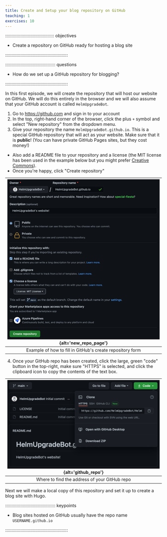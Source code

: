 ```yaml
---
title: Create and Setup your blog repository on GitHub
teaching: 1
exercises: 10
---
```


::::::::::::::::::::::::::::::::::::::: objectives

- Create a repository on GitHub ready for hosting a blog site

::::::::::::::::::::::::::::::::::::::::::::::::::

:::::::::::::::::::::::::::::::::::::::: questions

- How do we set up a GitHub repository for blogging?

::::::::::::::::::::::::::::::::::::::::::::::::::

In this first episode, we will create the repository that will host our website on GitHub.
We will do this entirely in the browser and we will also assume that your GitHub account is called `HelmUpgradeBot`.

1. Go to <https://github.com> and sign in to your account
2. In the top, right-hand corner of the browser, click the plus `+` symbol and select "New repository" from the dropdown menu.
3. Give your repository the name `HelmUpgradeBot.github.io`.
  This is a special GitHub repository that will act as your website.
  Make sure that it is **public**!
  (You can have private GitHub Pages sites, but they cost money!)
  - Also add a README file to your repository and a license (the MIT license has been used in the example below but you might prefer [Creative Commons](https://github.com/idleberg/Creative-Commons-Markdown)).
  - Once you're happy, click "Create repository"

| ![](fig/create_new_repo.png){alt='new\_repo\_page'}                                     | 
| :-------------------------------------------------------: |
| Example of how to fill in GitHub's create repository form | 

4. Once your GitHub repo has been created, click the large, green "code" button in the top-right, make sure "HTTPS" is selected, and click the clipboard icon to copy the contents of the text box.

| ![](fig/copy_repo_url.png){alt='github\_repo'}                                       | 
| :-------------------------------------------------------: |
| Where to find the address of your GitHub repo             | 

Next we will make a local copy of this repository and set it up to create a blog site with Hugo.



:::::::::::::::::::::::::::::::::::::::: keypoints

- Blog sites hosted on GitHub usually have the repo name `USERNAME.github.io`

::::::::::::::::::::::::::::::::::::::::::::::::::


